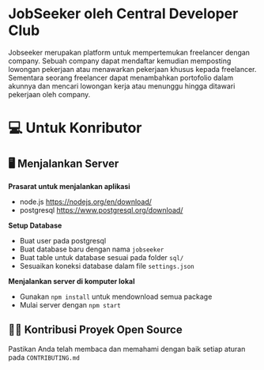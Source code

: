 # JobSeeker oleh Central Developer Club
Jobseeker merupakan platform untuk mempertemukan freelancer dengan company. Sebuah company dapat mendaftar kemudian memposting lowongan pekerjaan atau menawarkan pekerjaan khusus kepada freelancer. Sementara seorang freelancer dapat menambahkan portofolio dalam akunnya dan mencari lowongan kerja atau menunggu hingga ditawari pekerjaan oleh company.

# :computer: Untuk Konributor
## :desktop_computer: Menjalankan Server
**Prasarat untuk menjalankan aplikasi**
* node.js https://nodejs.org/en/download/
* postgresql https://www.postgresql.org/download/

**Setup Database**
* Buat user pada postgresql
* Buat database baru dengan nama `jobseeker`
* Buat table untuk database sesuai pada folder `sql/`
* Sesuaikan koneksi database dalam file `settings.json`

**Menjalankan server di komputer lokal**
* Gunakan `npm install` untuk mendownload semua package
* Mulai server dengan `npm start`

## :man_office_worker: Kontribusi Proyek Open Source
Pastikan Anda telah membaca dan memahami dengan baik setiap aturan pada `CONTRIBUTING.md`